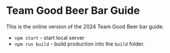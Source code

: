 # Team Good Beer Bar Guide

This is the online version of the 2024 Team Good Beer bar guide.

- `npm start` - start local server
- `npm run build` - build production into the `build` folder.
